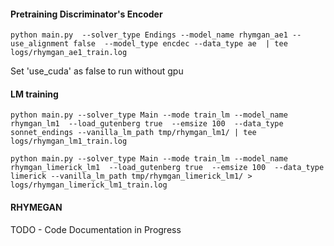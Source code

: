 

#### Pretraining Discriminator's Encoder

```
python main.py  --solver_type Endings --model_name rhymgan_ae1 --use_alignment false  --model_type encdec --data_type ae  | tee logs/rhymgan_ae1_train.log
```

Set 'use_cuda' as false to run without gpu

#### LM training


```
python main.py --solver_type Main --mode train_lm --model_name rhymgan_lm1  --load_gutenberg true  --emsize 100  --data_type sonnet_endings --vanilla_lm_path tmp/rhymgan_lm1/ | tee logs/rhymgan_lm1_train.log
```

```
python main.py --solver_type Main --mode train_lm --model_name rhymgan_limerick_lm1  --load_gutenberg true  --emsize 100  --data_type limerick --vanilla_lm_path tmp/rhymgan_limerick_lm1/ > logs/rhymgan_limerick_lm1_train.log
```

#### RHYMEGAN

TODO - Code Documentation in Progress
